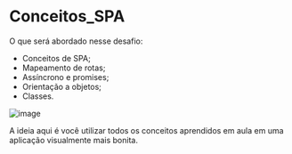 # Conceitos_SPA

O que será abordado nesse desafio:

- Conceitos de SPA;
- Mapeamento de rotas;
- Assíncrono e promises;
- Orientação a objetos;
- Classes.

![image](https://user-images.githubusercontent.com/101216880/179530356-d32a9030-f19c-48b9-b333-c09a2b22cff5.png)

A ideia aqui é você utilizar todos os conceitos aprendidos em aula em uma aplicação visualmente mais bonita.
